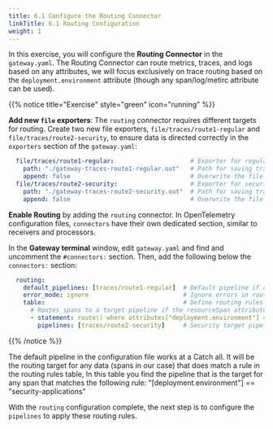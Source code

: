 ```yaml
---
title: 6.1 Configure the Routing Connector
linkTitle: 6.1 Routing Configuration
weight: 1
---
```


In this exercise, you will configure the **Routing Connector** in the `gateway.yaml`. The Routing Connector can route metrics, traces, and logs based on any attributes, we will focus exclusively on trace routing based on the `deployment.environment` attribute (though any span/log/metirc attribute can be used).

{{% notice title="Exercise" style="green" icon="running" %}}

**Add new `file` exporters**: The `routing` connector requires different targets for routing. Create two new file exporters, `file/traces/route1-regular` and `file/traces/route2-security`, to ensure data is directed correctly in the `exporters` section of the `gateway.yaml`:

```yaml
  file/traces/route1-regular:                     # Exporter for regular traces
    path: "./gateway-traces-route1-regular.out"   # Path for saving trace data
    append: false                                 # Overwrite the file each time
  file/traces/route2-security:                    # Exporter for security traces
    path: "./gateway-traces-route2-security.out"  # Path for saving trace data
    append: false                                 # Overwrite the file each time 
```

**Enable Routing** by adding the `routing` connector. In OpenTelemetry configuration files, `connectors` have their own dedicated section, similar to receivers and processors.

In the **Gateway terminal** window, edit `gateway.yaml` and  find and uncomment the `#connectors:` section. Then, add the following below the `connectors:` section:

```yaml
  routing:
    default_pipelines: [traces/route1-regular]  # Default pipeline if no rule matches
    error_mode: ignore                          # Ignore errors in routing
    table:                                      # Define routing rules
      # Routes spans to a target pipeline if the resourceSpan attribute matches the rule
      - statement: route() where attributes["deployment.environment"] == "security-applications"
        pipelines: [traces/route2-security]     # Security target pipeline 
```

{{% /notice %}}

The default pipeline in the configuration file  works at a Catch all. It will be the  routing target for any data (spans in our case) that does match a rule in the routing rules table, In this table you find the pipeline that is the target for any span that matches the following rule: "[deployment.environment"] == "security-applications"


With the `routing` configuration complete, the next step is to configure the `pipelines` to apply these routing rules.
